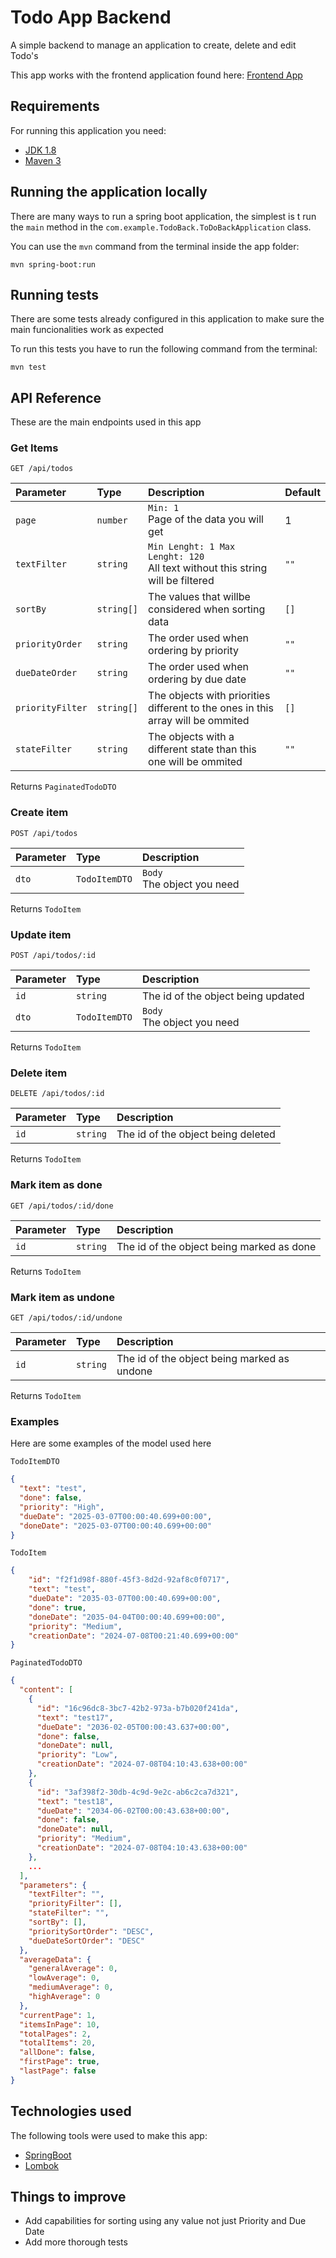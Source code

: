 # Todo App Backend

A simple backend to manage an application to create, delete and edit Todo's

This app works with the frontend application found here:
[Frontend App](https://github.com/jorgencora/TodoFront/tree/dev)

## Requirements

For running this application you need:

- [JDK 1.8](http://www.oracle.com/technetwork/java/javase/downloads/jdk8-downloads-2133151.html)
- [Maven 3](https://maven.apache.org)

## Running the application locally

There are many ways to run a spring boot application,  the simplest is t run the `main` method in the `com.example.TodoBack.ToDoBackApplication` class.

You can use the `mvn` command from the terminal inside the app folder:
```shell
mvn spring-boot:run
```

## Running tests

There are some tests already configured in this application to make sure the main funcionalities work as expected

To run this tests you have to run the following command from the terminal:
```shell
mvn test
```

## API Reference
These are the main endpoints used in this app

### Get Items

```http request
GET /api/todos
```
| Parameter        | Type       | Description                                                                        | Default |
|:-----------------|:-----------|:-----------------------------------------------------------------------------------|:--------|
| `page`           | `number`   | `Min: 1` <br/>Page of the data you will get                                        | 1       |
| `textFilter`     | `string`   | `Min Lenght: 1 Max Lenght: 120` <br/>All text without this string will be filtered | `""`    |
| `sortBy`         | `string[]` | The values that willbe considered when sorting data                                | `[]`    |
| `priorityOrder`  | `string`   | The order used when ordering by priority                                           | `""`    |
| `dueDateOrder`   | `string`   | The order used when ordering by due date                                           | `""`    |
| `priorityFilter` | `string[]` | The objects with priorities different to the ones in this array will be ommited    | `[]`    |
| `stateFilter`    | `string`   | The objects with a different state than this one will be ommited                   | `""`    |

Returns `PaginatedTodoDTO`

### Create item
```http request
POST /api/todos
```
| Parameter | Type          | Description                     |
|:----------|:--------------|:--------------------------------|
| `dto`     | `TodoItemDTO` | `Body` <br/>The object you need | 

Returns `TodoItem`


### Update item

```http request
POST /api/todos/:id
```
| Parameter | Type          | Description                        |
|:----------|:--------------|:-----------------------------------|
| `id`      | `string`      | The id of the object being updated |
| `dto`     | `TodoItemDTO` | `Body` <br/>The object you need    | 

Returns `TodoItem`


### Delete item

```http request
DELETE /api/todos/:id
```
| Parameter | Type          | Description                        |
|:----------|:--------------|:-----------------------------------|
| `id`      | `string`      | The id of the object being deleted |

Returns `TodoItem`


### Mark item as done
```http request
GET /api/todos/:id/done
```
| Parameter | Type          | Description                               |
|:----------|:--------------|:------------------------------------------|
| `id`      | `string`      | The id of the object being marked as done |

Returns `TodoItem`


### Mark item as undone
```http request
GET /api/todos/:id/undone
```
| Parameter | Type          | Description                                 |
|:----------|:--------------|:--------------------------------------------|
| `id`      | `string`      | The id of the object being marked as undone |

Returns `TodoItem`


### Examples

Here are some examples of the model used here

`TodoItemDTO`
```json
{
  "text": "test",
  "done": false,
  "priority": "High",
  "dueDate": "2025-03-07T00:00:40.699+00:00",
  "doneDate": "2025-03-07T00:00:40.699+00:00"
}
```

`TodoItem`
```json
{
    "id": "f2f1d98f-880f-45f3-8d2d-92af8c0f0717",
    "text": "test",
    "dueDate": "2035-03-07T00:00:40.699+00:00",
    "done": true,
    "doneDate": "2035-04-04T00:00:40.699+00:00",
    "priority": "Medium",
    "creationDate": "2024-07-08T00:21:40.699+00:00"
}
```

`PaginatedTodoDTO`
```json
{
  "content": [
    {
      "id": "16c96dc8-3bc7-42b2-973a-b7b020f241da",
      "text": "test17",
      "dueDate": "2036-02-05T00:00:43.637+00:00",
      "done": false,
      "doneDate": null,
      "priority": "Low",
      "creationDate": "2024-07-08T04:10:43.638+00:00"
    },
    {
      "id": "3af398f2-30db-4c9d-9e2c-ab6c2ca7d321",
      "text": "test18",
      "dueDate": "2034-06-02T00:00:43.638+00:00",
      "done": false,
      "doneDate": null,
      "priority": "Medium",
      "creationDate": "2024-07-08T04:10:43.638+00:00"
    },
    ...
  ],
  "parameters": {
    "textFilter": "",
    "priorityFilter": [],
    "stateFilter": "",
    "sortBy": [],
    "prioritySortOrder": "DESC",
    "dueDateSortOrder": "DESC"
  },
  "averageData": {
    "generalAverage": 0,
    "lowAverage": 0,
    "mediumAverage": 0,
    "highAverage": 0
  },
  "currentPage": 1,
  "itemsInPage": 10,
  "totalPages": 2,
  "totalItems": 20,
  "allDone": false,
  "firstPage": true,
  "lastPage": false
}
```

## Technologies used

The following tools were used to make this app:

- [SpringBoot](https://spring.io/projects/spring-boot)
- [Lombok](https://projectlombok.org/)


## Things to improve

- Add capabilities for sorting using any value not just Priority and Due Date
- Add more thorough tests 

